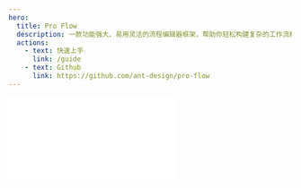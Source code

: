 ```yaml
---
hero:
  title: Pro Flow
  description: 一款功能强大、易用灵活的流程编辑器框架，帮助你轻松构建复杂的工作流和流程产品。
  actions:
    - text: 快速上手
      link: /guide
    - text: Github
      link: https://github.com/ant-design/pro-flow
---
```


<embed src="../README.md"></embed>
